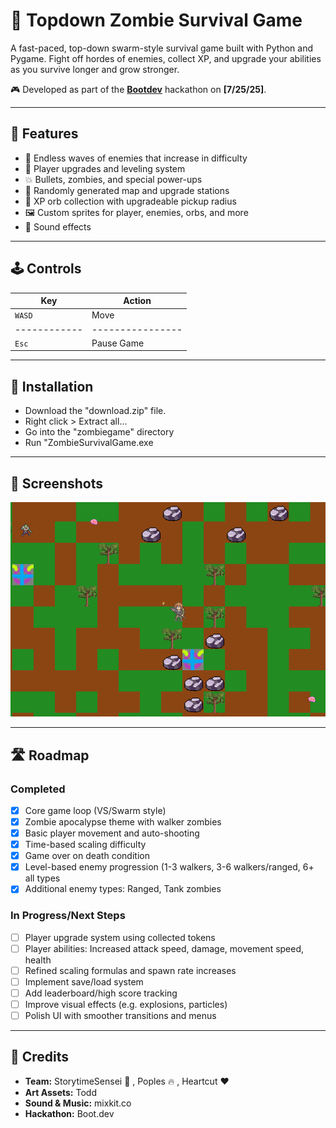 # 🧟 Topdown Zombie Survival Game

A fast-paced, top-down swarm-style survival game built with Python and Pygame. Fight off hordes of enemies, collect XP, and upgrade your abilities as you survive longer and grow stronger.

🎮 Developed as part of the **[Bootdev](https://www.boot.dev/)** hackathon on **[7/25/25]**.

---

## 🚀 Features

- 🌊 Endless waves of enemies that increase in difficulty
- 🧍 Player upgrades and leveling system
- 💥 Bullets, zombies, and special power-ups
- 🧠 Randomly generated map and upgrade stations
- 🧲 XP orb collection with upgradeable pickup radius
- 🖼️ Custom sprites for player, enemies, orbs, and more
- 🎵 Sound effects

---

## 🕹️ Controls

| Key        | Action         |
|------------|----------------|
| `WASD`     | Move           |
|------------|----------------|
| `Esc`      | Pause Game     |

---

## 🔧 Installation

- Download the "download.zip" file.
- Right click > Extract all...
- Go into the "zombiegame" directory
- Run "ZombieSurvivalGame.exe

---

## 📸 Screenshots

![Gameplay Screenshot 1](https://github.com/Poples/Bootdev-Hackathon/blob/main/Gameplay%20Screenshots/VeryEarlyGameplay.png) 

---

## 🛣️ Roadmap

### Completed
- [x] Core game loop (VS/Swarm style)
- [x] Zombie apocalypse theme with walker zombies  
- [x] Basic player movement and auto-shooting
- [x] Time-based scaling difficulty
- [x] Game over on death condition
- [x] Level-based enemy progression (1-3 walkers, 3-6 walkers/ranged, 6+ all types
- [x] Additional enemy types: Ranged, Tank zombies

### In Progress/Next Steps
- [ ] Player upgrade system using collected tokens
- [ ] Player abilities: Increased attack speed, damage, movement speed, health
- [ ] Refined scaling formulas and spawn rate increases
- [ ] Implement save/load system
- [ ] Add leaderboard/high score tracking
- [ ] Improve visual effects (e.g. explosions, particles)
- [ ] Polish UI with smoother transitions and menus

---

## 🧠 Credits

- **Team:** StorytimeSensei :monkey: , Poples :fire: , Heartcut :heart:
- **Art Assets:** Todd
- **Sound & Music:** mixkit.co
- **Hackathon:** Boot.dev
